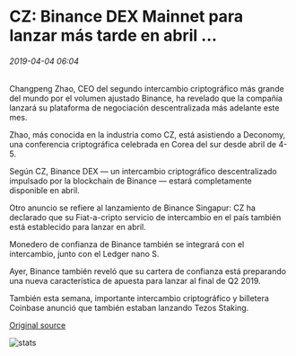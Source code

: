 # CZ: Binance DEX Mainnet para lanzar más tarde en abril ...

###### 2019-04-04 06:04

Changpeng Zhao, CEO del segundo intercambio criptográfico más grande del mundo por el volumen ajustado Binance, ha revelado que la compañía lanzará su plataforma de negociación descentralizada más adelante este mes.

Zhao, más conocida en la industria como CZ, está asistiendo a Deconomy, una conferencia criptográfica celebrada en Corea del sur desde abril de 4-5.

Según CZ, Binance DEX — un intercambio criptográfico descentralizado impulsado por la blockchain de Binance — estará completamente disponible en abril.

Otro anuncio se refiere al lanzamiento de Binance Singapur: CZ ha declarado que su Fiat-a-cripto servicio de intercambio en el país también está establecido para lanzar en abril.

Monedero de confianza de Binance también se integrará con el intercambio, junto con el Ledger nano S.

Ayer, Binance también reveló que su cartera de confianza está preparando una nueva característica de apuesta para lanzar al final de Q2 2019.

También esta semana, importante intercambio criptográfico y billetera Coinbase anunció que también estaban lanzando Tezos Staking.

[Original source](https://cointelegraph.com/news/cz-binance-dex-mainnet-to-launch-later-in-april)

![stats](https://c.statcounter.com/11760860/0/a89fa40b/1/ "stats")